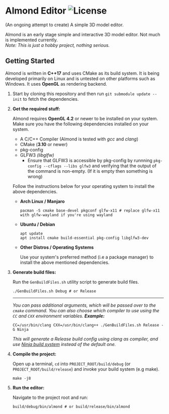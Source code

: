 # Almond Editor ![License](https://img.shields.io/github/license/enix403/Almond#1)

(An ongoing attempt to create) A simple 3D model editor.

Almond is an early stage simple and interactive 3D model editor. Not much is implemented currently.  
*Note: This is just a hobby project, nothing serious.*

## Getting Started

Almond is written in **C++17** and uses CMake as its build system. It is being developed primarily on Linux and is untested on other platforms such as Windows. It uses **OpenGL** as rendering backend.

1. Start by cloning this repository and then run `git submodule update --init` to fetch the dependencies.

2. **Get the required stuff:**

    Almond requires **OpenGL 4.2** or newer to be installed on your system. Make sure you have the following dependencies installed on your system.
    - A C/C++ Compiler (Almond is tested with *gcc* and *clang*)
    - CMake (**3.10** or newer)
    - pkg-config
    - GLFW3 *(libglfw)*
      - Ensure that GLFW3 is accessible by pkg-config  by runnning `pkg-config --cflags --libs glfw3` and verifying that the output of the command is non-empty. (If it is empty then something is wrong)

    Follow the instructions below for your operating system to install the above dependencies.

    - **Arch Linux / Manjaro**
    
       ```shell-script
       pacman -S cmake base-devel pkgconf glfw-x11 # replace glfw-x11 with glfw-wayland if you're using wayland
       ```

    - **Ubuntu / Debian**

       ```shell-script
       apt update
       apt install cmake build-essential pkg-config libglfw3-dev
       ```

    - **Other Distros / Operating Systems**

      Use your system's preferred method (i.e a package manager) to install the above mentioned dependencies.


3. **Generate build files:**

    Run the `GenBuildFiles.sh` utility script to generate build files.
    ```shell-script
    ./GenBuildFiles.sh Debug # or Release
    ```
    ------
    _You can pass additional arguments, which will be passed over to the `cmake` command. You can also choose which compiler to use using the `CC` and `CXX` environment variables. **Example:**_
    ```shell-script
    CC=/usr/bin/clang CXX=/usr/bin/clang++ ./GenBuildFiles.sh Release -G Ninja
    ```
    _This will generate a Release build config using clang as compiler, and use [Ninja build system][ninja-link] instead of the default one._


4. **Compile the project:**

    Open up a terminal, `cd` into `PROJECT_ROOT/build/debug` (or `PROJECT_ROOT/build/release`) and invoke your build system (e.g make).
    ```shell-script
    make -j8
    ```

5. **Run the editor:**

    Navigate to the project root and run:
    ```shell-script
    build/debug/bin/almond # or build/release/bin/almond
    ```


[ninja-link]: https://ninja-build.org
[cmake-link]: https://cmake.org/download/
